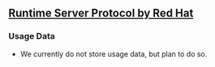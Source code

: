 ## [Runtime Server Protocol by Red Hat](https://github.com/redhat-developer/intellij-rsp)

### Usage Data
* We currently do not store usage data, but plan to do so. 
